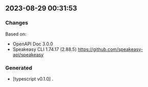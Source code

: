 

## 2023-08-29 00:31:53
### Changes
Based on:
- OpenAPI Doc 3.0.0 
- Speakeasy CLI 1.74.17 (2.88.5) https://github.com/speakeasy-api/speakeasy
### Generated
- [typescript v0.1.0] .